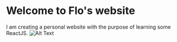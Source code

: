 # Welcome to Flo's website

I am creating a personal website with the purpose of learning some ReactJS. ![Alt Text](https://raw.githubusercontent.com/Flaque/Flaque/master/bubble.gif)









